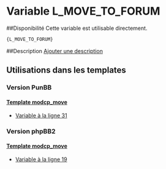 # Variable L_MOVE_TO_FORUM

##Disponibilité
Cette variable est utilisable directement.

```html
{L_MOVE_TO_FORUM}
```

##Description
[Ajouter une description](https://fa-tvars.appspot.com/var/L_MOVE_TO_FORUM)

## Utilisations dans les templates

### Version PunBB

#### [Template modcp_move](punbb/modcp_move.md#readme)
* [Variable &agrave; la ligne 31](../punbb/modcp_move.tpl#L31)

### Version phpBB2

#### [Template modcp_move](subsilver/modcp_move.md#readme)
* [Variable &agrave; la ligne 19](../subsilver/modcp_move.tpl#L19)